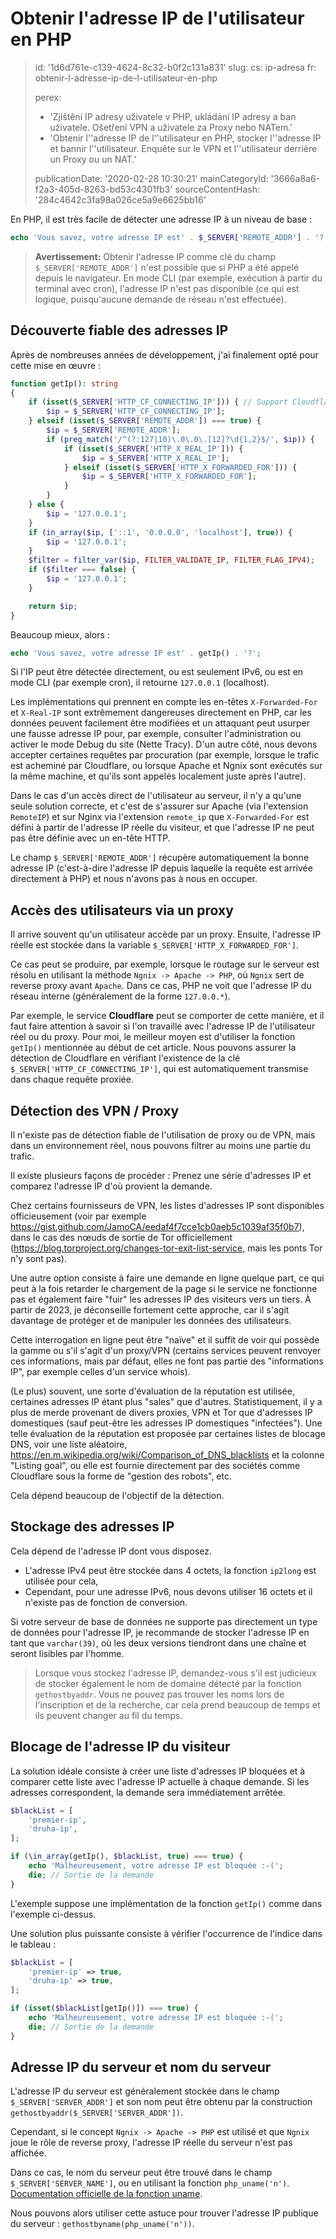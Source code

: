 Obtenir l'adresse IP de l'utilisateur en PHP
============================================

> id: '1d6d761e-c139-4624-8c32-b0f2c131a831'
> slug:
> 	cs: ip-adresa
> 	fr: obtenir-l-adresse-ip-de-l-utilisateur-en-php
> 
> perex:
> 	- 'Zjištění IP adresy uživatele v PHP, ukládání IP adresy a ban uživatele. Ošetření VPN a uživatele za Proxy nebo NATem.'
> 	- 'Obtenir l''adresse IP de l''utilisateur en PHP, stocker l''adresse IP et bannir l''utilisateur. Enquête sur le VPN et l''utilisateur derrière un Proxy ou un NAT.'
> 
> publicationDate: '2020-02-28 10:30:21'
> mainCategoryId: '3666a8a6-f2a3-405d-8263-bd53c4301fb3'
> sourceContentHash: '284c4642c3fa98a026ce5a9e6625bb16'

En PHP, il est très facile de détecter une adresse IP à un niveau de base :

```php
echo 'Vous savez, votre adresse IP est' . $_SERVER['REMOTE_ADDR'] . '?';
```

> **Avertissement:** Obtenir l'adresse IP comme clé du champ `$_SERVER['REMOTE_ADDR']` n'est possible que si PHP a été appelé depuis le navigateur. En mode CLI (par exemple, exécution à partir du terminal avec cron), l'adresse IP n'est pas disponible (ce qui est logique, puisqu'aucune demande de réseau n'est effectuée).

Découverte fiable des adresses IP
-----------------------------

Après de nombreuses années de développement, j'ai finalement opté pour cette mise en œuvre :

```php
function getIp(): string
{
    if (isset($_SERVER['HTTP_CF_CONNECTING_IP'])) { // Support Cloudflare
        $ip = $_SERVER['HTTP_CF_CONNECTING_IP'];
    } elseif (isset($_SERVER['REMOTE_ADDR']) === true) {
        $ip = $_SERVER['REMOTE_ADDR'];
        if (preg_match('/^(?:127|10)\.0\.0\.[12]?\d{1,2}$/', $ip)) {
            if (isset($_SERVER['HTTP_X_REAL_IP'])) {
                $ip = $_SERVER['HTTP_X_REAL_IP'];
            } elseif (isset($_SERVER['HTTP_X_FORWARDED_FOR'])) {
                $ip = $_SERVER['HTTP_X_FORWARDED_FOR'];
            }
        }
    } else {
        $ip = '127.0.0.1';
    }
    if (in_array($ip, ['::1', '0.0.0.0', 'localhost'], true)) {
        $ip = '127.0.0.1';
    }
    $filter = filter_var($ip, FILTER_VALIDATE_IP, FILTER_FLAG_IPV4);
    if ($filter === false) {
        $ip = '127.0.0.1';
    }

    return $ip;
}
```

Beaucoup mieux, alors :

```php
echo 'Vous savez, votre adresse IP est' . getIp() . '?';
```

Si l'IP peut être détectée directement, ou est seulement IPv6, ou est en mode CLI (par exemple cron), il retourne `127.0.0.1` (localhost).

Les implémentations qui prennent en compte les en-têtes `X-Forwarded-For` et `X-Real-IP` sont extrêmement dangereuses directement en PHP, car les données peuvent facilement être modifiées et un attaquant peut usurper une fausse adresse IP pour, par exemple, consulter l'administration ou activer le mode Debug du site (Nette Tracy). D'un autre côté, nous devons accepter certaines requêtes par procuration (par exemple, lorsque le trafic est acheminé par Cloudflare, ou lorsque Apache et Ngnix sont exécutés sur la même machine, et qu'ils sont appelés localement juste après l'autre).

Dans le cas d'un accès direct de l'utilisateur au serveur, il n'y a qu'une seule solution correcte, et c'est de s'assurer sur Apache (via l'extension `RemoteIP`) et sur Nginx via l'extension `remote_ip` que `X-Forwarded-For` est défini à partir de l'adresse IP réelle du visiteur, et que l'adresse IP ne peut pas être définie avec un en-tête HTTP.

Le champ `$_SERVER['REMOTE_ADDR']` récupère automatiquement la bonne adresse IP (c'est-à-dire l'adresse IP depuis laquelle la requête est arrivée directement à PHP) et nous n'avons pas à nous en occuper.

Accès des utilisateurs via un proxy
----------------------------

Il arrive souvent qu'un utilisateur accède par un proxy. Ensuite, l'adresse IP réelle est stockée dans la variable `$_SERVER['HTTP_X_FORWARDED_FOR']`.

Ce cas peut se produire, par exemple, lorsque le routage sur le serveur est résolu en utilisant la méthode `Ngnix -> Apache -> PHP`, où `Ngnix` sert de reverse proxy avant `Apache`. Dans ce cas, PHP ne voit que l'adresse IP du réseau interne (généralement de la forme `127.0.0.*`).

Par exemple, le service **Cloudflare** peut se comporter de cette manière, et il faut faire attention à savoir si l'on travaille avec l'adresse IP de l'utilisateur réel ou du proxy. Pour moi, le meilleur moyen est d'utiliser la fonction `getIp()` mentionnée au début de cet article. Nous pouvons assurer la détection de Cloudflare en vérifiant l'existence de la clé `$_SERVER['HTTP_CF_CONNECTING_IP']`, qui est automatiquement transmise dans chaque requête proxiée.

Détection des VPN / Proxy
-------------------

Il n'existe pas de détection fiable de l'utilisation de proxy ou de VPN, mais dans un environnement réel, nous pouvons filtrer au moins une partie du trafic.

Il existe plusieurs façons de procéder : Prenez une série d'adresses IP et comparez l'adresse IP d'où provient la demande.

Chez certains fournisseurs de VPN, les listes d'adresses IP sont disponibles officieusement (voir par exemple https://gist.github.com/JamoCA/eedaf4f7cce1cb0aeb5c1039af35f0b7), dans le cas des nœuds de sortie de Tor officiellement (https://blog.torproject.org/changes-tor-exit-list-service, mais les ponts Tor n'y sont pas).

Une autre option consiste à faire une demande en ligne quelque part, ce qui peut à la fois retarder le chargement de la page si le service ne fonctionne pas et également faire "fuir" les adresses IP des visiteurs vers un tiers. À partir de 2023, je déconseille fortement cette approche, car il s'agit davantage de protéger et de manipuler les données des utilisateurs.

Cette interrogation en ligne peut être "naïve" et il suffit de voir qui possède la gamme ou s'il s'agit d'un proxy/VPN (certains services peuvent renvoyer ces informations, mais par défaut, elles ne font pas partie des "informations IP", par exemple celles d'un service whois).

(Le plus) souvent, une sorte d'évaluation de la réputation est utilisée, certaines adresses IP étant plus "sales" que d'autres. Statistiquement, il y a plus de merde provenant de divers proxies, VPN et Tor que d'adresses IP domestiques (sauf peut-être les adresses IP domestiques "infectées"). Une telle évaluation de la réputation est proposée par certaines listes de blocage DNS, voir une liste aléatoire, https://en.m.wikipedia.org/wiki/Comparison_of_DNS_blacklists et la colonne "Listing goal", ou elle est fournie directement par des sociétés comme Cloudflare sous la forme de "gestion des robots", etc.

Cela dépend beaucoup de l'objectif de la détection.

Stockage des adresses IP
------------------

Cela dépend de l'adresse IP dont vous disposez.

- L'adresse IPv4 peut être stockée dans 4 octets, la fonction `ip2long` est utilisée pour cela,
- Cependant, pour une adresse IPv6, nous devons utiliser 16 octets et il n'existe pas de fonction de conversion.

Si votre serveur de base de données ne supporte pas directement un type de données pour l'adresse IP, je recommande de stocker l'adresse IP en tant que `varchar(39)`, où les deux versions tiendront dans une chaîne et seront lisibles par l'homme.

> Lorsque vous stockez l'adresse IP, demandez-vous s'il est judicieux de stocker également le nom de domaine détecté par la fonction `gethostbyaddr`. Vous ne pouvez pas trouver les noms lors de l'inscription et de la recherche, car cela prend beaucoup de temps et ils peuvent changer au fil du temps.

Blocage de l'adresse IP du visiteur
-----------------------------

La solution idéale consiste à créer une liste d'adresses IP bloquées et à comparer cette liste avec l'adresse IP actuelle à chaque demande. Si les adresses correspondent, la demande sera immédiatement arrêtée.

```php
$blackList = [
    'premier-ip',
    'druha-ip',
];

if (\in_array(getIp(), $blackList, true) === true) {
    echo 'Malheureusement, votre adresse IP est bloquée :-(';
    die; // Sortie de la demande
}
```

L'exemple suppose une implémentation de la fonction `getIp()` comme dans l'exemple ci-dessus.

Une solution plus puissante consiste à vérifier l'occurrence de l'indice dans le tableau :

```php
$blackList = [
    'premier-ip' => true,
    'druha-ip' => true,
];

if (isset($blackList[getIp()]) === true) {
    echo 'Malheureusement, votre adresse IP est bloquée :-(';
    die; // Sortie de la demande
}
```

Adresse IP du serveur et nom du serveur
---------------------------------

L'adresse IP du serveur est généralement stockée dans le champ `$_SERVER['SERVER_ADDR']` et son nom peut être obtenu par la construction `gethostbyaddr($_SERVER['SERVER_ADDR'])`.

Cependant, si le concept `Ngnix -> Apache -> PHP` est utilisé et que `Ngnix` joue le rôle de reverse proxy, l'adresse IP réelle du serveur n'est pas affichée.

Dans ce cas, le nom du serveur peut être trouvé dans le champ `$_SERVER['SERVER_NAME']`, ou en utilisant la fonction `php_uname('n')`. [Documentation officielle de la fonction uname](https://www.php.net/manual/en/function.php-uname.php).

Nous pouvons alors utiliser cette astuce pour trouver l'adresse IP publique du serveur : `gethostbyname(php_uname('n'))`.
